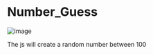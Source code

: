 # Number_Guess

![image](https://github.com/Abinbn/Number_Guess/assets/82628577/0f2a2729-ad20-48ce-b9ba-899e972f437a)

The js will create a random number between 100
